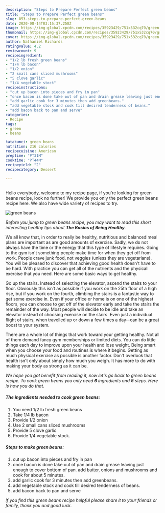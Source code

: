 ```yaml
---
description: "Steps to Prepare Perfect green beans"
title: "Steps to Prepare Perfect green beans"
slug: 853-steps-to-prepare-perfect-green-beans
date: 2020-08-14T03:16:37.258Z
image: https://img-global.cpcdn.com/recipes/35923429/751x532cq70/green-beans-recipe-main-photo.jpg
thumbnail: https://img-global.cpcdn.com/recipes/35923429/751x532cq70/green-beans-recipe-main-photo.jpg
cover: https://img-global.cpcdn.com/recipes/35923429/751x532cq70/green-beans-recipe-main-photo.jpg
author: Nathaniel Richards
ratingvalue: 4.2
reviewcount: 9
recipeingredient:
- "1/2 lb fresh green beans"
- "1/4 lb bacon"
- "1/2 onion"
- "2 small cans sliced mushrooms"
- "5 clove garlic"
- "1/4 vegetable stock"
recipeinstructions:
- "cut up bacon into pieces and fry in pan"
- "once bacon is done take out of pan and drain grease leaving just enough to cover bottom of pan.   add butter, onions and mushrooms and cook for about 5 minutes."
- "add garlic cook for 3 minutes then add greenbeans."
- "add vegetable stock and cook till desired tenderness of beans."
- "add bacon back to pan and serve"
categories:
- Recipe
tags:
- green
- beans

katakunci: green beans 
nutrition: 216 calories
recipecuisine: American
preptime: "PT31M"
cooktime: "PT44M"
recipeyield: "2"
recipecategory: Dessert

---
```

<br>
Hello everybody, welcome to my recipe page, if you're looking for green beans recipe, look no further! We provide you only the perfect green beans recipe here. We also have wide variety of recipes to try.
<br>


![green beans](https://img-global.cpcdn.com/recipes/35923429/751x532cq70/green-beans-recipe-main-photo.jpg)

<i>Before you jump to green beans recipe, you may want to read this short interesting healthy tips about <strong>The Basics of Being Healthy</strong>.</i>

We all know that, in order to really be healthy, nutritious and balanced meal plans are important as are good amounts of exercise. Sadly, we do not always have the time or the energy that this type of lifestyle requires. Going to the gym isn't something people make time for when they get off from work. People crave junk food, not veggies (unless they are vegetarians). You will be pleased to discover that achieving good health doesn't have to be hard. With practice you can get all of the nutrients and the physical exercise that you need. Here are some basic ways to get healthy.

Go up the stairs. Instead of selecting the elevator, ascend the stairs to your floor. Obviously this isn’t as possible if you work on the 25th floor of a high rise, but if you work on the fourth, climbing the stairs is a fantastic way to get some exercise in. Even if your office or home is on one of the highest floors, you can choose to get off of the elevator early and take the stairs the remainder of the way. Most people will decide to be idle and take an elevator instead of choosing exercise on the stairs. Even just a individual flight of stairs, when travelled up or down a few times a day--can be a great boost to your system. 

There are a whole lot of things that work toward your getting healthy. Not all of them demand fancy gym memberships or limited diets. You can do little things each day to improve upon your health and lose weight. Being smart when you choose your food and routines is where it begins. Getting as much physical exercise as possible is another factor. Don't overlook that health isn't only about simply how much you weigh. It has more to do with making your body as strong as it can be. 


<i>We hope you got benefit from reading it, now let's go back to green beans recipe. To cook green beans you only need <strong>6</strong> ingredients and <strong>5</strong> steps. Here is how you do that.
</i>

##### The ingredients needed to cook green beans:

1. You need 1/2 lb fresh green beans
1. Take 1/4 lb bacon
1. Provide 1/2 onion
1. Use 2 small cans sliced mushrooms
1. Provide 5 clove garlic
1. Provide 1/4 vegetable stock.


##### Steps to make green beans:

1. cut up bacon into pieces and fry in pan
1. once bacon is done take out of pan and drain grease leaving just enough to cover bottom of pan.   add butter, onions and mushrooms and cook for about 5 minutes.
1. add garlic cook for 3 minutes then add greenbeans.
1. add vegetable stock and cook till desired tenderness of beans.
1. add bacon back to pan and serve


<i>If you find this green beans recipe helpful please share it to your friends or family, thank you and good luck.</i>
